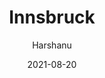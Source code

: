 ---
author: "Harshanu"
title: "Innsbruck"
date: 2021-08-20
description: "Innsbruck, Austria 🇦🇹"
tags: ["innsbruck", "austria", "alps", "travel", "inn", "hiking", "skiing"]
thumbnail: https://images.unsplash.com/photo-1548455479-565f000e9217?ixlib=rb-1.2.1&ixid=MnwxMjA3fDB8MHxwaG90by1wYWdlfHx8fGVufDB8fHx8&auto=format&fit=crop&w=687&q=80
---